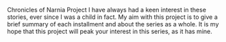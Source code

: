 Chronicles of Narnia Project
I have always had a keen interest in these stories, ever since I was a child in fact.
My aim with this project is to give a brief summary of each installment and about the series as a whole.
It is my hope that this project will peak your interest in this series, as it has mine.
